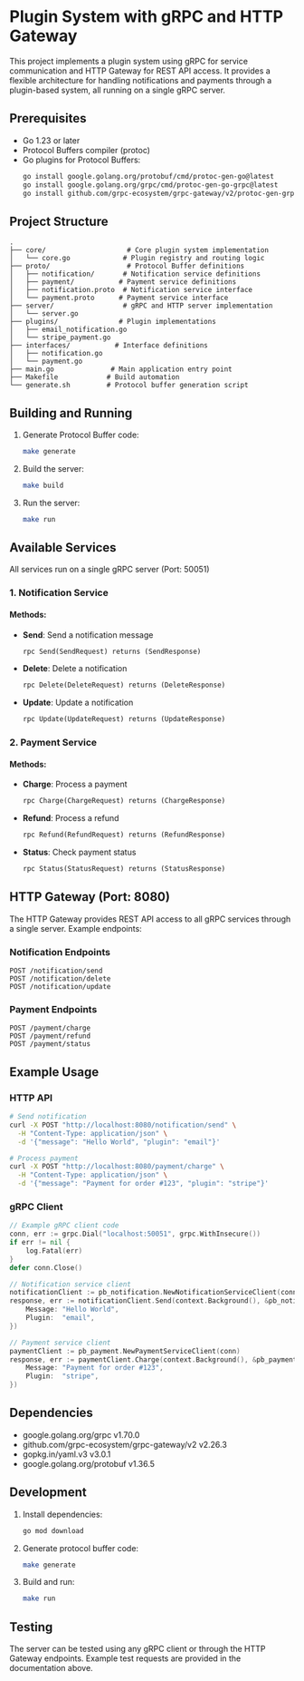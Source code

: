 # Plugin System with gRPC and HTTP Gateway

This project implements a plugin system using gRPC for service communication and HTTP Gateway for REST API access. It provides a flexible architecture for handling notifications and payments through a plugin-based system, all running on a single gRPC server.

## Prerequisites

- Go 1.23 or later
- Protocol Buffers compiler (protoc)
- Go plugins for Protocol Buffers:
  ```bash
  go install google.golang.org/protobuf/cmd/protoc-gen-go@latest
  go install google.golang.org/grpc/cmd/protoc-gen-go-grpc@latest
  go install github.com/grpc-ecosystem/grpc-gateway/v2/protoc-gen-grpc-gateway@latest
  ```

## Project Structure

```
.
├── core/                    # Core plugin system implementation
│   └── core.go             # Plugin registry and routing logic
├── proto/                   # Protocol Buffer definitions
│   ├── notification/       # Notification service definitions
│   ├── payment/           # Payment service definitions
│   ├── notification.proto  # Notification service interface
│   └── payment.proto      # Payment service interface
├── server/                 # gRPC and HTTP server implementation
│   └── server.go
├── plugins/               # Plugin implementations
│   ├── email_notification.go
│   └── stripe_payment.go
├── interfaces/           # Interface definitions
│   ├── notification.go
│   └── payment.go
├── main.go              # Main application entry point
├── Makefile            # Build automation
└── generate.sh         # Protocol buffer generation script
```

## Building and Running

1. Generate Protocol Buffer code:
   ```bash
   make generate
   ```

2. Build the server:
   ```bash
   make build
   ```

3. Run the server:
   ```bash
   make run
   ```

## Available Services

All services run on a single gRPC server (Port: 50051)

### 1. Notification Service

#### Methods:
- **Send**: Send a notification message
  ```protobuf
  rpc Send(SendRequest) returns (SendResponse)
  ```
- **Delete**: Delete a notification
  ```protobuf
  rpc Delete(DeleteRequest) returns (DeleteResponse)
  ```
- **Update**: Update a notification
  ```protobuf
  rpc Update(UpdateRequest) returns (UpdateResponse)
  ```

### 2. Payment Service

#### Methods:
- **Charge**: Process a payment
  ```protobuf
  rpc Charge(ChargeRequest) returns (ChargeResponse)
  ```
- **Refund**: Process a refund
  ```protobuf
  rpc Refund(RefundRequest) returns (RefundResponse)
  ```
- **Status**: Check payment status
  ```protobuf
  rpc Status(StatusRequest) returns (StatusResponse)
  ```

## HTTP Gateway (Port: 8080)

The HTTP Gateway provides REST API access to all gRPC services through a single server. Example endpoints:

### Notification Endpoints
```
POST /notification/send
POST /notification/delete
POST /notification/update
```

### Payment Endpoints
```
POST /payment/charge
POST /payment/refund
POST /payment/status
```

## Example Usage

### HTTP API
```bash
# Send notification
curl -X POST "http://localhost:8080/notification/send" \
  -H "Content-Type: application/json" \
  -d '{"message": "Hello World", "plugin": "email"}'

# Process payment
curl -X POST "http://localhost:8080/payment/charge" \
  -H "Content-Type: application/json" \
  -d '{"message": "Payment for order #123", "plugin": "stripe"}'
```

### gRPC Client
```go
// Example gRPC client code
conn, err := grpc.Dial("localhost:50051", grpc.WithInsecure())
if err != nil {
    log.Fatal(err)
}
defer conn.Close()

// Notification service client
notificationClient := pb_notification.NewNotificationServiceClient(conn)
response, err := notificationClient.Send(context.Background(), &pb_notification.SendRequest{
    Message: "Hello World",
    Plugin:  "email",
})

// Payment service client
paymentClient := pb_payment.NewPaymentServiceClient(conn)
response, err := paymentClient.Charge(context.Background(), &pb_payment.ChargeRequest{
    Message: "Payment for order #123",
    Plugin:  "stripe",
})
```

## Dependencies

- google.golang.org/grpc v1.70.0
- github.com/grpc-ecosystem/grpc-gateway/v2 v2.26.3
- gopkg.in/yaml.v3 v3.0.1
- google.golang.org/protobuf v1.36.5

## Development

1. Install dependencies:
   ```bash
   go mod download
   ```

2. Generate protocol buffer code:
   ```bash
   make generate
   ```

3. Build and run:
   ```bash
   make run
   ```

## Testing

The server can be tested using any gRPC client or through the HTTP Gateway endpoints. Example test requests are provided in the documentation above. 